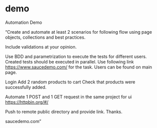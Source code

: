 # demo
Automation Demo

“Create and automate at least 2 scenarios for following flow using page objects, collections and best practices.

Include validations at your opinion.

Use BDD and parametrization to execute the tests for different users. Created tests should be executed in parallel.
Use following link https://www.saucedemo.com/ for the task. Users can be found on main page.

 

Login
Add 2 random products to cart
Check that products were successfully added.
 

Automate 1 POST and 1 GET request in the same project for ui
https://httpbin.org/#/

Push to remote public directory and provide link. Thanks.

saucedemo.com”
